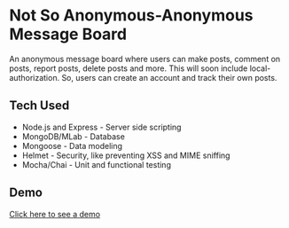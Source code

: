 # Not So Anonymous-Anonymous Message Board
An anonymous message board where users can make posts, comment on posts, report posts, delete posts and more.
This will soon include local-authorization. So, users can create an account and track their own posts.

## Tech Used
- Node.js and Express - Server side scripting
- MongoDB/MLab - Database
- Mongoose - Data modeling
- Helmet - Security, like preventing XSS and MIME sniffing
- Mocha/Chai - Unit and functional testing

## Demo
[Click here to see a demo](https://tricky-party.glitch.me/)
